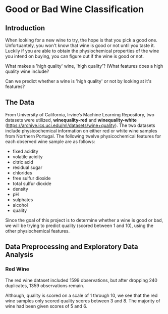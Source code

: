 # Good or Bad Wine Classification

## Introduction

When looking for a new wine to try, the hope is that you pick a good one. Unfortuantely, you won't know that wine is good or not until you taste it. Luckily if you are able to obtain the physiochemical properties of the wine you intend on buying, you can figure out if the wine is good or not.

What makes a 'high quality' wine, 'high quality'? (What features does a high quality wine include?

Can we predict whether a wine is 'high quality' or not by looking at it's features?

## The Data

From University of California, Irvine’s Machine Learning Repository, two datasets were utilized, __winequality-red__ and __winequality-white__ (https://archive.ics.uci.edu/ml/datasets/wine+quality). The two datasets include physicochemical information  on either red or white wine samples from Northern Portugal. The following twelve physicochemical features for each observed wine sample are as follows:

 - fixed acidity
 - volatile acidity
 - citric acid
 - residual sugar
 - chlorides
 - free sulfur dioxide
 - total sulfur dioxide
 - density
 - pH
 - sulphates
 - alcohol
 - quality

Since the goal of this project is to determine whether a wine is good or bad, we will be trying to predict quality (scored between 1 and 10), using the other physiochemical features.

## Data Preprocessing and Exploratory Data Analysis

### Red Wine

The red wine dataset included 1599 observations, but after dropping 240 duplicates, 1359 observations remain.

Although, quality is scored on a scale of 1 through 10, we see that the red wine samples only scored quality scores between 3 and 8. The majority of wine had been given scores of 5 and 6.


